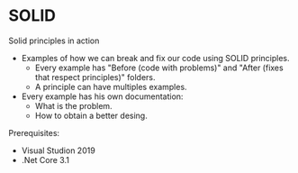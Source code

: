 # SOLID
Solid principles in action

- Examples of how we can break and fix our code using SOLID principles.
    - Every example has "Before (code with problems)" and "After (fixes that respect principles)" folders.
    - A principle can have multiples examples.
- Every example has his own documentation:
    - What is the problem.
    - How to obtain a better desing.
  
  
 Prerequisites:
 - Visual Studion 2019
 - .Net Core 3.1
